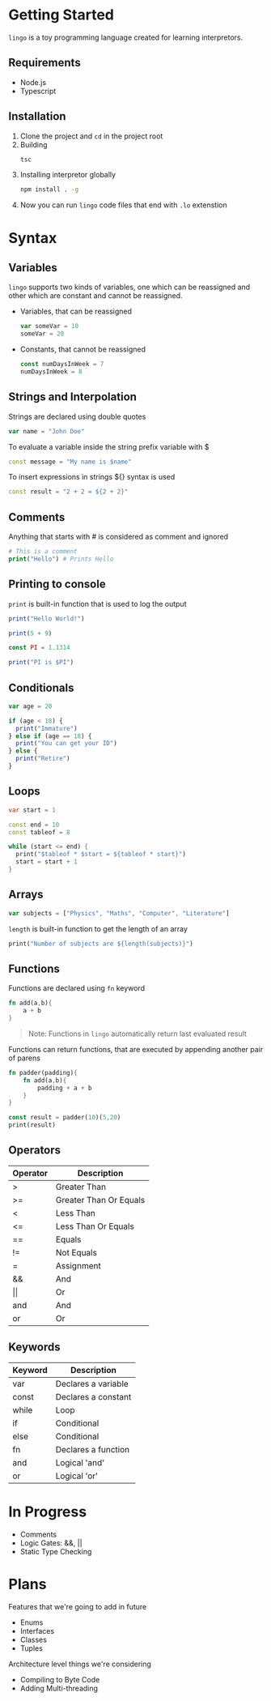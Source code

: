 # Getting Started

`lingo` is a toy programming language created for learning interpretors.

## Requirements

- Node.js
- Typescript

## Installation

1. Clone the project and `cd` in the project root
2. Building
   ```bash
   tsc
   ```
3. Installing interpretor globally
   ```bash
   npm install . -g
   ```
4. Now you can run `lingo` code files that end with `.lo` extenstion

# Syntax

## Variables

`lingo` supports two kinds of variables, one which can be reassigned and other which are constant and cannot be reassigned.

- Variables, that can be reassigned

  ```javascript
  var someVar = 10
  someVar = 20
  ```

- Constants, that cannot be reassigned
  ```javascript
  const numDaysInWeek = 7
  numDaysInWeek = 8
  ```

## Strings and Interpolation

Strings are declared using double quotes

```javascript
var name = "John Doe"
```

To evaluate a variable inside the string prefix variable with $

```dart
const message = "My name is $name"
```

To insert expressions in strings ${} syntax is used

```dart
const result = "2 + 2 = ${2 + 2}"
```

## Comments

Anything that starts with # is considered as comment and ignored

```php
# This is a comment
print("Hello") # Prints Hello
```

## Printing to console

`print` is built-in function that is used to log the output

```javascript
print("Hello World!")

print(5 + 9)

const PI = 1.1314

print("PI is $PI")
```

## Conditionals

```javascript
var age = 20

if (age < 18) {
  print("Immature")
} else if (age == 18) {
  print("You can get your ID")
} else {
  print("Retire")
}
```

## Loops

```dart
var start = 1

const end = 10
const tableof = 8

while (start <= end) {
  print("$tableof * $start = ${tableof * start}")
  start = start + 1
}
```

## Arrays

```javascript
var subjects = ["Physics", "Maths", "Computer", "Literature"]
```

`length` is built-in function to get the length of an array

```dart
print("Number of subjects are ${length(subjects)}")
```

## Functions

Functions are declared using `fn` keyword

```rust
fn add(a,b){
    a + b
}
```

> Note: Functions in `lingo` automatically return last evaluated result

Functions can return functions, that are executed by appending another pair of parens

```rust
fn padder(padding){
    fn add(a,b){
        padding + a + b
    }
}

const result = padder(10)(5,20)
print(result)
```

## Operators

| Operator | Description            |
| -------- | ---------------------- |
| >        | Greater Than           |
| >=       | Greater Than Or Equals |
| <        | Less Than              |
| <=       | Less Than Or Equals    |
| ==       | Equals                 |
| !=       | Not Equals             |
| =        | Assignment             |
| &&       | And                    |
| \|\|     | Or                     |
| and      | And                    |
| or       | Or                     |

## Keywords

| Keyword | Description         |
| ------- | ------------------- |
| var     | Declares a variable |
| const   | Declares a constant |
| while   | Loop                |
| if      | Conditional         |
| else    | Conditional         |
| fn      | Declares a function |
| and     | Logical 'and'       |
| or      | Logical 'or'        |

# In Progress

- Comments
- Logic Gates: &&, ||
- Static Type Checking

# Plans

Features that we're going to add in future

- Enums
- Interfaces
- Classes
- Tuples

Architecture level things we're considering

- Compiling to Byte Code
- Adding Multi-threading
